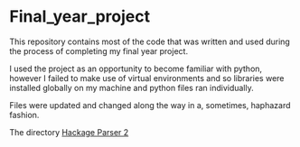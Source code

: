# Final_year_project

This repository contains most of the code that was written and used during the process of completing my final year project.

I used the project as an opportunity to become familiar with python, however I failed to make use of virtual environments and so 
libraries were installed globally on my machine and python files ran individually.

Files were updated and changed along the way in a, sometimes, haphazard fashion.

The directory [Hackage Parser 2](https://github.com/P-Arnold/Final_year_project/tree/master/Hackage%20Parser%202)


